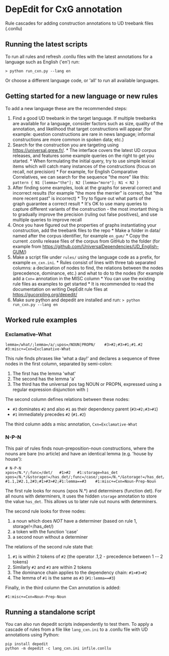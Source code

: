 # DepEdit for CxG annotation

Rule cascades for adding construction annotations to UD treebank files (.conllu)

## Running the latest scripts

To run all rules and refresh .conllu files with the latest annotations for a language such as English ('en') run:

`> python run_cxn.py --lang en`

Or choose a different language code, or 'all' to run all available languages.

## Getting started for a new language or new rules

To add a new language these are the recommended steps:

  1. Find a good UD treebank in the target language. If multiple treebanks are available for a language, consider factors such as size, quality of the annotation, and likelihood that target constructions will appear (for example: question constructions are rare in news language; informal constructions are more common in spoken data; etc.)
  2. Search for the construction you are targeting using https://universal.grew.fr/. 
    * The interface covers the latest UD corpus releases, and features some example queries on the right to get you started. 
    * When formulating the initial query, try to use simple lexical items which will catch many instances of the constructions (focus on recall, not precision)
    * For example, for English Comparative Correlatives, we can search for the sequence "the more" like this: `pattern { N1 [lemma="the"]; N2 [lemma="more"]; N1 < N2 }`
  3. After finding some examples, look at the graphs for several correct and incorrect results (for example "the more the merrier" is correct, but "the more recent past" is incorrect)
    * Try to figure out what parts of the graph guarantee a correct result
    * It's OK to use many queries to capture different variants of the construction - the most imortant thing is to gradually improve the precision (ruling out false positives), and use multiple queries to improve recall
  4. Once you have figured out the properties of graphs instantiating your construction, add the treebank files to the repo
    * Make a folder in data/ named after the corpus identifier, for example `en_gum/`
    * Copy the current .conllu release files of the corpus from GitHub to the folder (for example from https://github.com/UniversalDependencies/UD_English-GUM/)
  5. Make a script file under `rules/` using the language code as a prefix, for example `en_cxn.ini`.
    * Rules consist of lines with three tab separated columns: a declaration of nodes to find, the relations between the nodes (precedence, dominance, etc.) and what to do to the nodes (for example add a `Cxn=` annotation in the MISC column
    * You can use the existing rule files as examples to get started
    * It is recommended to read the documentation on writing DepEdit rule files at https://gucorpling.org/depedit/
  6. Make sure python and depedit are installed and run: `> python run_cxn.py --lang en`


## Worked rule examples

### Exclamative-What

```
lemma=/what/;lemma=/a/;upos=/NOUN|PROPN/	#3>#2;#3>#1;#1.#2	#3:misc+=Cxn=Exclamative-What
```

This rule finds phrases like 'what a day!' and declares a sequence of three nodes in the first column, separated by semi-colon:

  1. The first has the lemma 'what'
  2. The second has the lemma 'a'
  3. The third has the universal pos tag NOUN or PROPN, expressed using a regular expression disjunction with `|`

The second column defines relations between these nodes:

  * `#3` dominates `#2` and also `#1` as their dependency parent (`#3>#2;#3>#1`)
  * `#1` immediately precedes `#2` (`#1.#2`)

The third column adds a misc annotation, `Cxn=Exclamative-What`

### N-P-N

This pair of rules finds noun-preposition-noun constructions, where the nouns are bare (no article) and have an identical lemma (e.g. 'house by house'):

```
# N-P-N
xpos=/N.*/;func=/det/	#1>#2	#1:storage=has_det
xpos=/N.*/&storage!=/has_det/;func=/case/;xpos=/N.*/&storage!=/has_det/	#1.1,2#2.1,2#3;#1>#3>#2;#1:lemma==#3	#1:misc+=Cxn=Noun-Prep-Noun
```

The first rule looks for nouns (xpos N.*) and determiners (function det). For all nouns with determiners, it uses the hidden `storage` annotation to store the value `has_det`. This allows us to later rule out nouns with determiners.

The second rule looks for three nodes:
  1. a noun which does *NOT* have a determiner (based on rule 1, storage!=/has_det/)
  2. a token with the function 'case'
  3. a second noun without a determiner
  
The relations of the second rule state that:

1. `#1` is within 2 tokens of `#2` (the operator .1,2 - precedence between 1 -- 2 tokens)
2. Similarly `#2` and `#3` are within 2 tokens
3. The dominance chain applies to the dependency chain: `#1>#3>#2`
4. The lemma of `#1` is the same as `#3` (`#1:lemma==#3`)

Finally, in the third column the Cxn annotation is added:

`#1:misc+=Cxn=Noun-Prep-Noun`

## Running a standalone script

You can also run depedit scripts independently to test them. To apply a cascade of rules from a file like `lang_cxn.ini` to a .conllu file with UD annotations using Python:

```
pip install depedit
python -m depedit -c lang_cxn.ini infile.conllu
```

